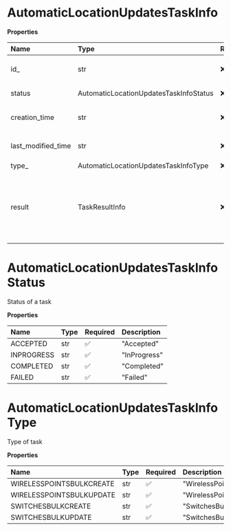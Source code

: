 # AutomaticLocationUpdatesTaskInfo

**Properties**

| Name               | Type                                   | Required | Description                                                   |
| :----------------- | :------------------------------------- | :------- | :------------------------------------------------------------ |
| id\_               | str                                    | ❌       | Internal identifier of a task                                 |
| status             | AutomaticLocationUpdatesTaskInfoStatus | ❌       | Status of a task                                              |
| creation_time      | str                                    | ❌       | Task creation time                                            |
| last_modified_time | str                                    | ❌       | Time of the task latest modification                          |
| type\_             | AutomaticLocationUpdatesTaskInfoType   | ❌       | Type of task                                                  |
| result             | TaskResultInfo                         | ❌       | Task detailed result. Returned for failed and completed tasks |

# AutomaticLocationUpdatesTaskInfoStatus

Status of a task

**Properties**

| Name       | Type | Required | Description  |
| :--------- | :--- | :------- | :----------- |
| ACCEPTED   | str  | ✅       | "Accepted"   |
| INPROGRESS | str  | ✅       | "InProgress" |
| COMPLETED  | str  | ✅       | "Completed"  |
| FAILED     | str  | ✅       | "Failed"     |

# AutomaticLocationUpdatesTaskInfoType

Type of task

**Properties**

| Name                     | Type | Required | Description                |
| :----------------------- | :--- | :------- | :------------------------- |
| WIRELESSPOINTSBULKCREATE | str  | ✅       | "WirelessPointsBulkCreate" |
| WIRELESSPOINTSBULKUPDATE | str  | ✅       | "WirelessPointsBulkUpdate" |
| SWITCHESBULKCREATE       | str  | ✅       | "SwitchesBulkCreate"       |
| SWITCHESBULKUPDATE       | str  | ✅       | "SwitchesBulkUpdate"       |

<!-- This file was generated by liblab | https://liblab.com/ -->
